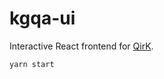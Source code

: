 # kgqa-ui

Interactive React frontend for [QirK](https://github.com/jlscheerer/kgqa).

```sh
yarn start
```
